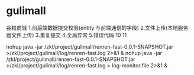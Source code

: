 # gulimall
谷粒商城
1.前后端数据提交校验(entity 与前端通信的字段)
2.文件上传(本地服务器文件上传)
3.重复提交
4.全局异常
5.错误代码 10  11 

 nohup java -jar /zkl/project/gulimall/renren-fast-0.0.1-SNAPSHOT.jar >/zkl/project/gulimall/log/renren-fast.log 2>&1 &
nohup java -jar /zkl/project/gulimall/renren-fast-0.0.1-SNAPSHOT.jar >/zkl/project/gulimall/log/renren-fast.log  > log-monitor.file  2>&1 &
